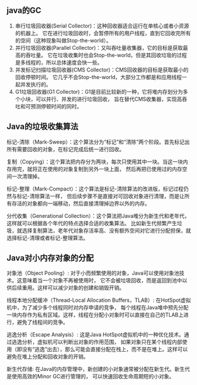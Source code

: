 ## java的GC
1. 串行垃圾回收器(Serial Collector)：这种回收器适合运行在单核心或者小资源的机器上。
它在进行垃圾回收时，会暂停所有的用户线程，直到它回收完所有的空间（这种现象叫做Stop-the-world）。
2. 并行垃圾回收器(Parallel Collector)：又叫吞吐量收集器，它的目标是获取最高的吞吐量。
它在垃圾收集时也会Stop-the-world，但是其回收垃圾的过程是多线程的，所以总体速度会快一些。
3. 并发标记扫描垃圾回收器(CMS Collector)：CMS回收器的目标是获取最小的回收停顿时间。
它几乎不会Stop-the-world，大部分工作都是和应用线程一起并发执行的。
4. G1垃圾回收器(G1 Collector)：G1是目前比较新的一种，它将堆内存划分为多个小块，可以并行、并发的进行垃圾回收，
旨在替代CMS收集器，实现高吞吐和可预测停顿时间的同时。

## Java的垃圾收集算法
标记-清除（Mark-Sweep）：这个算法分为“标记”和“清除”两个阶段。首先标记出所有需要回收的对象，在标记完成后统一进行回收。

复制（Copying）：这个算法把内存分为两块，每次只使用其中一块。当这一块内存用完，就将正在使用的对象复制到另外一块上面，
然后再把已使用过的内存空间一次清理掉。

标记-整理（Mark-Compact）：这个算法是标记-清除算法的改进版，标记过程仍然与标记-清除算法一样，
但后续步骤不是直接对可回收对象进行清理，而是让所有存活的对象都向一端移动，然后直接清理掉边界以外的内存。

分代收集（Generational Collection）：这个算法把Java堆分为新生代和老年代，这样就可以根据各个年代的特点选择合适的收集算法。
比如新生代频繁产生垃圾，就选择复制算法，老年代对象存活率高、没有额外空间对它进行分配担保，就选择标记-清理或者标记-整理算法。

## Java对小内存对象的分配
对象池（Object Pooling）: 对于小而频繁使用的对象，Java可以使用对象池技术。这意味着当一个对象不再被使用时，
它不会被垃圾回收，而是返回到池中以供后续重用。这样可以减少对象的创建和销毁开销。

线程本地分配缓冲（Thread-Local Allocation Buffers，TLAB）: 在HotSpot虚拟机中，为了减少多个线程同时对内存申请的竞争，
每个线程在Java堆中预先分配一块内存作为私有区域。这样，线程在分配小对象时可以直接在自己的TLAB上进行，避免了线程间的竞争。

逃逸分析（Escape Analysis）: 这是Java HotSpot虚拟机中的一种优化技术。通过逃逸分析，虚拟机可以判断出对象的作用范围，
如果对象只在某个线程内部使用（即没有“逃逸”出去），那么可能会直接分配在栈上，而不是在堆上。这样可以避免在堆上分配和回收对象的开销。

新生代存储: 在Java的内存管理中，新创建的小对象通常被分配在新生代。新生代是使用高效的Minor GC进行管理的，
可以快速回收生命周期短的小对象。

